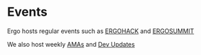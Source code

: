 # Events

Ergo hosts regular events such as [ERGOHACK](/events/ergohack) and [ERGOSUMMIT](/events/ergosummit)


We also host weekly [AMAs](https://www.reddit.com/r/ergonauts/search?q=flair%3AAMA&restrict_sr=on&sort=relevance&t=all) and [Dev Updates](https://www.reddit.com/r/ergonauts/search?sort=new&restrict_sr=on&q=flair%3AWEEKLY-DEV)


